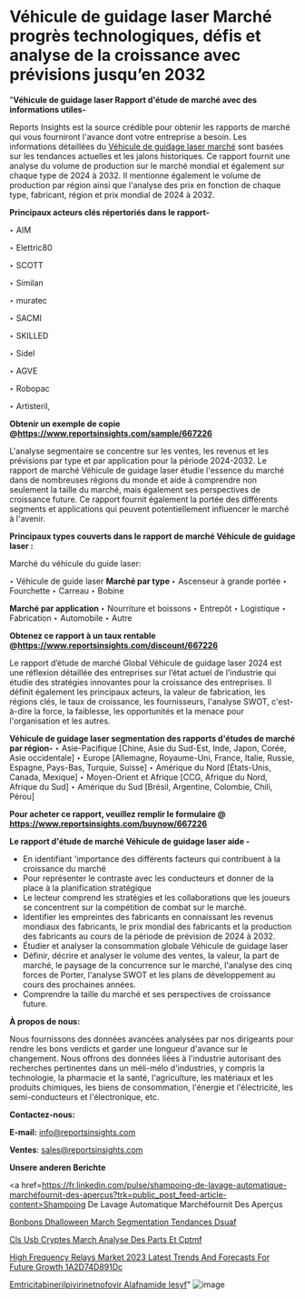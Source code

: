# Véhicule de guidage laser Marché progrès technologiques, défis et analyse de la croissance avec prévisions jusqu’en 2032

"<strong>Véhicule de guidage laser Rapport d'étude de marché avec des informations utiles-</strong>

Reports Insights est la source crédible pour obtenir les rapports de marché qui vous fourniront l'avance dont votre entreprise a besoin. Les informations détaillées du <a href=https://www.reportsinsights.com/sample/667226>Véhicule de guidage laser marché</a> sont basées sur les tendances actuelles et les jalons historiques. Ce rapport fournit une analyse du volume de production sur le marché mondial et également sur chaque type de 2024 à 2032. Il mentionne également le volume de production par région ainsi que l'analyse des prix en fonction de chaque type, fabricant, région et prix mondial de 2024 à 2032.

<b>Principaux acteurs clés répertoriés dans le rapport-</b>

‣ AIM

‣ Elettric80

‣ SCOTT

‣ Similan

‣ muratec

‣ SACMI

‣ SKILLED

‣ Sidel

‣ AGVE

‣ Robopac

‣ Artisteril,

<strong><b>Obtenir un exemple de copie @</b></strong><a href=https://www.reportsinsights.com/sample/667226><strong><b>https://www.reportsinsights.com/sample/667226</b></strong></a>

L'analyse segmentaire se concentre sur les ventes, les revenus et les prévisions par type et par application pour la période 2024-2032. Le rapport de marché Véhicule de guidage laser étudie l'essence du marché dans de nombreuses régions du monde et aide à comprendre non seulement la taille du marché, mais également ses perspectives de croissance future. Ce rapport fournit également la portée des différents segments et applications qui peuvent potentiellement influencer le marché à l'avenir.

<strong>Principaux types couverts dans le rapport de marché Véhicule de guidage laser :</strong>

Marché du véhicule du guide laser:

‣  Véhicule de guide laser <strong> Marché <strong> par type </strong> </strong>
‣ Ascenseur à grande portée
‣ Fourchette
‣ Carreau
‣ Bobine

<strong>Marché par application </strong>
‣ Nourriture et boissons
‣ Entrepôt
‣ Logistique
‣ Fabrication
‣ Automobile
‣ Autre

<strong><b>Obtenez ce rapport à un taux rentable @</b></strong><a href=https://www.reportsinsights.com/discount/667226><strong><b>https://www.reportsinsights.com/discount/667226</b></strong></a>

Le rapport d’étude de marché Global Véhicule de guidage laser 2024 est une réflexion détaillée des entreprises sur l’état actuel de l’industrie qui étudie des stratégies innovantes pour la croissance des entreprises. Il définit également les principaux acteurs, la valeur de fabrication, les régions clés, le taux de croissance, les fournisseurs, l'analyse SWOT, c'est-à-dire la force, la faiblesse, les opportunités et la menace pour l'organisation et les autres.

<strong>Véhicule de guidage laser segmentation des rapports d'études de marché par région-</strong>
‣ Asie-Pacifique [Chine, Asie du Sud-Est, Inde, Japon, Corée, Asie occidentale]
‣ Europe [Allemagne, Royaume-Uni, France, Italie, Russie, Espagne, Pays-Bas, Turquie, Suisse]
‣ Amérique du Nord [États-Unis, Canada, Mexique]
‣ Moyen-Orient et Afrique [CCG, Afrique du Nord, Afrique du Sud]
‣ Amérique du Sud [Brésil, Argentine, Colombie, Chili, Pérou]

<strong>Pour acheter ce rapport, veuillez remplir le formulaire @   <a href=https://www.reportsinsights.com/buynow/667226>https://www.reportsinsights.com/buynow/667226</a></strong>

<strong>Le rapport d'étude de marché Véhicule de guidage laser aide -</strong>
<ul>
  <li>En identifiant 'importance des différents facteurs qui contribuent à la croissance du marché</li>
  <li>Pour représenter le contraste avec les conducteurs et donner de la place à la planification stratégique</li>
  <li>Le lecteur comprend les stratégies et les collaborations que les joueurs se concentrent sur la compétition de combat sur le marché.</li>
  <li>Identifier les empreintes des fabricants en connaissant les revenus mondiaux des fabricants, le prix mondial des fabricants et la production des fabricants au cours de la période de prévision de 2024 à 2032.</li>
  <li>Étudier et analyser la consommation globale Véhicule de guidage laser</li>
  <li>Définir, décrire et analyser le volume des ventes, la valeur, la part de marché, le paysage de la concurrence sur le marché, l'analyse des cinq forces de Porter, l'analyse SWOT et les plans de développement au cours des prochaines années.</li>
  <li>Comprendre la taille du marché et ses perspectives de croissance future.</li>
</ul>
<strong>À propos de nous:</strong>

Nous fournissons des données avancées analysées par nos dirigeants pour rendre les bons verdicts et garder une longueur d'avance sur le changement. Nous offrons des données liées à l'industrie autorisant des recherches pertinentes dans un méli-mélo d'industries, y compris la technologie, la pharmacie et la santé, l'agriculture, les matériaux et les produits chimiques, les biens de consommation, l'énergie et l'électricité, les semi-conducteurs et l'électronique, etc.

<strong>Contactez-nous:</strong>

<strong>E-mail:</strong> <a href=mailto:info@reportsinsights.com>info@reportsinsights.com</a>

<strong>Ventes</strong>: <a href=mailto:sales@reportsinsights.com>sales@reportsinsights.com</a>

<strong>Unsere anderen Berichte</strong>

<a href=https://fr.linkedin.com/pulse/shampoing-de-lavage-automatique-marchéfournit-des-aperçus?trk=public_post_feed-article-content>Shampoing De Lavage Automatique Marchéfournit Des Aperçus</a>

<a href=https://www.linkedin.com/pulse/bonbons-dhalloween-march%C3%A9-segmentation-tendances-dsuaf/>Bonbons Dhalloween March Segmentation Tendances Dsuaf</a>

<a href=https://www.linkedin.com/pulse/cl%C3%A9s-usb-crypt%C3%A9es-march%C3%A9-analyse-des-parts-et-cptmf/>Cls Usb Cryptes March Analyse Des Parts Et Cptmf</a>

<a href=https://medium.com/@anuradhapatil5375484/high-frequency-relays-market-2023-latest-trends-and-forecasts-for-future-growth-1a2d74d891dc>High Frequency Relays Market 2023 Latest Trends And Forecasts For Future Growth 1A2D74D891Dc</a>

<a href=https://www.linkedin.com/pulse/emtricitabinerilpivirinet%C3%A9nofovir-alaf%C3%A9namide-iesyf/>Emtricitabinerilpivirinetnofovir Alafnamide Iesyf</a>"
![image](https://github.com/daminid12/RImarketgrowth/assets/158430485/f7220254-6c85-4730-b7ca-e5814e6cf178)
